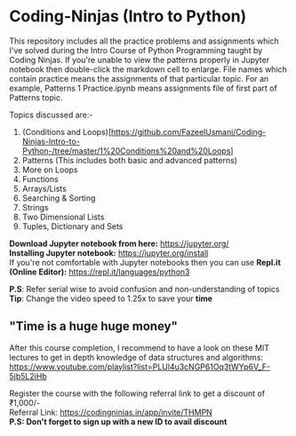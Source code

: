 # Coding-Ninjas (Intro to Python)
This repository includes all the practice problems and assignments which I've solved during the Intro Course of Python Programming taught by Coding Ninjas. 
If you're unable to view the patterns properly in Jupyter notebook then double-click the markdown cell to enlarge. 
File names which contain practice means the assignments of that particular topic. For an example, Patterns 1 Practice.ipynb means assignments file of first part of Patterns topic. 

Topics discussed are:-
1) (Conditions and Loops)[https://github.com/FazeelUsmani/Coding-Ninjas-Intro-to-Python-/tree/master/1%20Conditions%20and%20Loops]
2) Patterns (This includes both basic and advanced patterns)
3) More on Loops
4) Functions 
5) Arrays/Lists
6) Searching & Sorting
7) Strings
8) Two Dimensional Lists
9) Tuples, Dictionary and Sets

__Download Jupyter notebook from here:__ https://jupyter.org/  
__Installing Jupyter notebook:__ https://jupyter.org/install  
If you're not comfortable with Jupyter notebooks then you can use __Repl.it (Online Editor):__ https://repl.it/languages/python3  

            
**P.S**: Refer serial wise to avoid confusion and non-understanding of topics            
**Tip**: Change the video speed to 1.25x to save your **time**     


## "Time is a huge huge money"


After this course completion, I recommend to have a look on these MIT lectures to get in depth knowledge of data structures and algorithms: https://www.youtube.com/playlist?list=PLUl4u3cNGP61Oq3tWYp6V_F-5jb5L2iHb


Register the course with the following referral link to get a discount of ₹1,000/-    
Referral Link: https://codingninjas.in/app/invite/THMPN    
**P.S: Don't forget to sign up with a new ID to avail discount**
